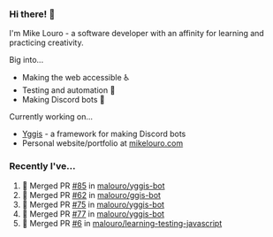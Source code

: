 ### Hi there! 👋

I'm Mike Louro - a software developer with an affinity for learning and practicing creativity.

Big into...
  * Making the web accessible ♿
  * Testing and automation 🧪
  * Making Discord bots 🤖

Currently working on...
  * [Yggis](https://github.com/malouro/yggis-bot) - a framework for making Discord bots
  * Personal website/portfolio at [mikelouro.com](https://mikelouro.com)

### Recently I've... 

<!--START_SECTION:activity-->
1. 🎉 Merged PR [#85](https://github.com//malouro/yggis-bot/pull/85) in [malouro/yggis-bot](https://github.com//malouro/yggis-bot)
2. 🎉 Merged PR [#62](https://github.com//malouro/ggis-bot/pull/62) in [malouro/ggis-bot](https://github.com//malouro/ggis-bot)
3. 🎉 Merged PR [#75](https://github.com//malouro/yggis-bot/pull/75) in [malouro/yggis-bot](https://github.com//malouro/yggis-bot)
4. 🎉 Merged PR [#77](https://github.com//malouro/yggis-bot/pull/77) in [malouro/yggis-bot](https://github.com//malouro/yggis-bot)
5. 🎉 Merged PR [#6](https://github.com//malouro/learning-testing-javascript/pull/6) in [malouro/learning-testing-javascript](https://github.com//malouro/learning-testing-javascript)
<!--END_SECTION:activity-->
